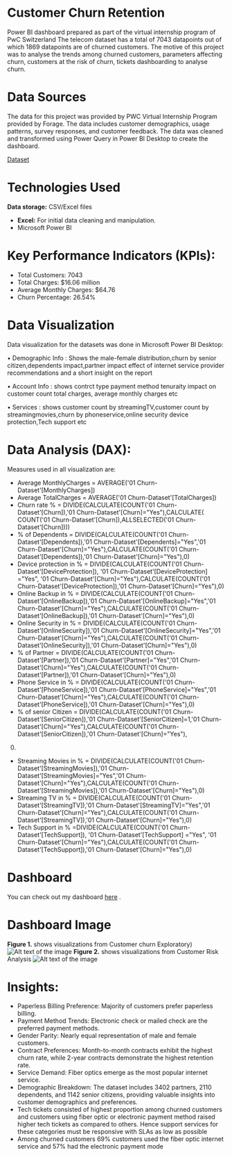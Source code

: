 # Customer Churn Retention
Power BI dashboard prepared as part of the virtual internship program of PwC Switzerland The telecom dataset has a total of 7043 datapoints out of which 1869 datapoints are of churned customers. The motive of this project was to analyse the trends among churned customers, parameters affecting churn, customers at the risk of churn, tickets dashboarding to analyse churn.
# Data Sources
The data for this project was provided by PWC Virtual Internship Program provided by Forage. The data includes customer demographics, usage patterns, survey responses, and customer feedback. The data was cleaned and transformed using Power Query in Power BI Desktop to create the dashboard.

<a href ="https://github.com/gaurav510610/PwC-Switzerland-Power-BI-in-Data-Analytics-Virtual-Internship/blob/main/Task%203%20-%20Customer%20Churn%20and%20Risk%20Analysis/02%20Churn-Dataset.xlsx">Dataset</a>
# Technologies Used
**Data storage:** CSV/Excel files
- **Excel:** For initial data cleaning and manipulation.
-  Microsoft Power BI 
# Key Performance Indicators (KPIs):
- Total Customers: 7043
- Total Charges: $16.06 million
- Average Monthly Charges: $64.76
- Churn Percentage: 26.54%
# Data Visualization

Data visualization for the datasets was done in Microsoft Power BI Desktop:

• Demographic Info : Shows the male-female distribution,churn by senior citizen,dependents impact,partner impact effect of internet service provider recommendations and a short insight on the report

• Account Info : shows contrct type payment method tenuraity impact on customer count total charges, average monthly charges etc

• Services : shows customer count by streamingTV,customer count by streamingmovies,churn by phoneservice,online security device protection,Tech support etc
# Data Analysis (DAX):
Measures used in all visualization are:
- Average MonthlyCharges = AVERAGE('01 Churn-Dataset'[MonthlyCharges])
- Average TotalCharges = AVERAGE('01 Churn-Dataset'[TotalCharges])
- Churn rate % = DIVIDE(CALCULATE(COUNT('01 Churn-Dataset'[Churn]),'01 Churn-Dataset'[Churn]="Yes"),CALCULATE( COUNT('01 Churn-Dataset'[Churn]),ALLSELECTED('01 Churn-Dataset'[Churn])))
- % of Dependents = DIVIDE(CALCULATE(COUNT('01 Churn-Dataset'[Dependents]),'01 Churn-Dataset'[Dependents]="Yes",'01 Churn-Dataset'[Churn]="Yes"),CALCULATE(COUNT('01 Churn-Dataset'[Dependents]),'01 Churn-Dataset'[Churn]="Yes"),0)
- Device protection in % = DIVIDE(CALCULATE(COUNT('01 Churn-Dataset'[DeviceProtection]), '01 Churn-Dataset'[DeviceProtection] ="Yes", '01 Churn-Dataset'[Churn]="Yes"),CALCULATE(COUNT('01 Churn-Dataset'[DeviceProtection]),'01 Churn-Dataset'[Churn]="Yes"),0)
- Online Backup in % = DIVIDE(CALCULATE(COUNT('01 Churn-Dataset'[OnlineBackup]),'01 Churn-Dataset'[OnlineBackup]="Yes",'01 Churn-Dataset'[Churn]="Yes"),CALCULATE(COUNT('01 Churn-Dataset'[OnlineBackup]),'01 Churn-Dataset'[Churn]="Yes"),0)
- Online Security in % = DIVIDE(CALCULATE(COUNT('01 Churn-Dataset'[OnlineSecurity]),'01 Churn-Dataset'[OnlineSecurity]="Yes",'01 Churn-Dataset'[Churn]="Yes"),CALCULATE(COUNT('01 Churn-Dataset'[OnlineSecurity]),'01 Churn-Dataset'[Churn]="Yes"),0)
- % of Partner = DIVIDE(CALCULATE(COUNT('01 Churn-Dataset'[Partner]),'01 Churn-Dataset'[Partner]="Yes",'01 Churn-Dataset'[Churn]="Yes"),CALCULATE(COUNT('01 Churn-Dataset'[Partner]),'01 Churn-Dataset'[Churn]="Yes"),0)
- Phone Service in % = DIVIDE(CALCULATE(COUNT('01 Churn-Dataset'[PhoneService]),'01 Churn-Dataset'[PhoneService]="Yes",'01 Churn-Dataset'[Churn]="Yes"),CALCULATE(COUNT('01 Churn-Dataset'[PhoneService]),'01 Churn-Dataset'[Churn]="Yes"),0)
- % of senior Citizen = DIVIDE(CALCULATE(COUNT('01 Churn-Dataset'[SeniorCitizen]),'01 Churn-Dataset'[SeniorCitizen]=1,'01 Churn-Dataset'[Churn]="Yes"),CALCULATE(COUNT('01 Churn-Dataset'[SeniorCitizen]),'01 Churn-Dataset'[Churn]="Yes"),
 0)
- Streaming Movies in % = DIVIDE(CALCULATE(COUNT('01 Churn-Dataset'[StreamingMovies]),'01 Churn-Dataset'[StreamingMovies]="Yes",'01 Churn-Dataset'[Churn]="Yes"),CALCULATE(COUNT('01 Churn-Dataset'[StreamingMovies]),'01 Churn-Dataset'[Churn]="Yes"),0)
- Streaming TV in % = DIVIDE(CALCULATE(COUNT('01 Churn-Dataset'[StreamingTV]),'01 Churn-Dataset'[StreamingTV]="Yes",'01 Churn-Dataset'[Churn]="Yes"),CALCULATE(COUNT('01 Churn-Dataset'[StreamingTV]),'01 Churn-Dataset'[Churn]="Yes"),0)
- Tech Support in % =DIVIDE(CALCULATE(COUNT('01 Churn-Dataset'[TechSupport]), '01 Churn-Dataset'[TechSupport] ="Yes", '01 Churn-Dataset'[Churn]="Yes"),CALCULATE(COUNT('01 Churn-Dataset'[TechSupport]),'01 Churn-Dataset'[Churn]="Yes"),0)
#  Dashboard
You can check out my dashboard <a 
 href ="https://github.com/gaurav510610/PwC-Switzerland-Power-BI-in-Data-Analytics-Virtual-Internship/blob/main/Task%203%20-%20Customer%20Churn%20and%20Risk%20Analysis/Churn%20analysis.pbix">here</a> .
 
# Dashboard Image
**Figure 1.** shows visualizations from Customer churn Exploratory)
![Alt text of the image](https://github.com/gaurav510610/PwC-Switzerland-Power-BI-in-Data-Analytics-Virtual-Internship/blob/main/Task%203%20-%20Customer%20Churn%20and%20Risk%20Analysis/Customer%20Churn%20exploratory%20dashboard-1.png)
**Figure 2.** shows visualizations from Customer Risk Analysis
![Alt text of the image](https://github.com/gaurav510610/PwC-Switzerland-Power-BI-in-Data-Analytics-Virtual-Internship/blob/main/Task%203%20-%20Customer%20Churn%20and%20Risk%20Analysis/Customer%20Risk%20analysis-1.png)
# Insights:
- Paperless Billing Preference: Majority of customers prefer paperless billing.
- Payment Method Trends: Electronic check or mailed check are the preferred payment methods.
- Gender Parity: Nearly equal representation of male and female customers.
- Contract Preferences: Month-to-month contracts exhibit the highest churn rate, while 2-year contracts demonstrate the highest retention rate.
- Service Demand: Fiber optics emerge as the most popular internet service.
- Demographic Breakdown: The dataset includes 3402 partners, 2110 dependents, and 1142 senior citizens, providing valuable insights into customer demographics and preferences.
- Tech tickets consisted of highest proportion among churned customers and customers using fiber optic or electronic payment method raised higher tech tickets as compared to others. Hence support services for these categories must be responsive with SLAs as low as possible
- Among churned customers 69% customers used the fiber optic internet service and 57% had the electronic payment mode


